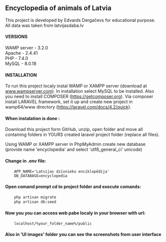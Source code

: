 ## Encyclopedia of animals of Latvia
This project is developed by Edvards Dergačevs for educational purpose. All data was taken from latvijasdaba.lv

#### VERSIONS

WAMP server - 3.2.0  
Apache - 2.4.41  
PHP - 7.4.0  
MySQL - 8.0.18

#### INSTALLATION

To run this project localy instal WAMP or XAMPP server (download at www.wampserver.com). In installation select MySQL to be installed. 
Also you need to install COMPOSER (https://getcomposer.org). Via composer install LARAVEL framework, set it up and create new project in wamp64/www directory (https://laravel.com/docs/4.2/quick).

#### When instalation is done :
Download this project form GitHub, unzip, open folder and move all containing folders in YOURS created laravel project folder (replace all files).

Using WAMP or XAMPP server in PhpMyAdmin create new database (provide name 'encyclopedia' and select 'utf8_general_ci' unicode)

#### Change in .env file:
```
    APP_NAME='Latvijas dzīvnieku enciklopēdija'
    DB_DATABASE=encyclopedia
```

#### Open comand prompt cd to project folder and execute comands:
```bash
    php artisan migrate
    php artisan db:seed
```
#### Now you you can access web pabe localy in your browser with url:
```url
    localhost/%your_folder_name%/public
```

#### Also in 'UI images' folder you can see the screenshots from user interface

